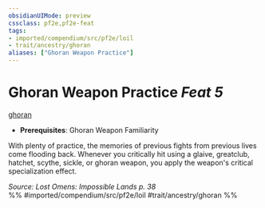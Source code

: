 ```yaml
---
obsidianUIMode: preview
cssclass: pf2e,pf2e-feat
tags:
- imported/compendium/src/pf2e/loil
- trait/ancestry/ghoran
aliases: ["Ghoran Weapon Practice"]
---
```

# Ghoran Weapon Practice  *Feat 5*  
[ghoran](ghoran-loil.md)  

- **Prerequisites**: Ghoran Weapon Familiarity

With plenty of practice, the memories of previous fights from previous lives come flooding back. Whenever you critically hit using a glaive, greatclub, hatchet, scythe, sickle, or ghoran weapon, you apply the weapon's critical specialization effect.

*Source: Lost Omens: Impossible Lands p. 38*  
%% #imported/compendium/src/pf2e/loil #trait/ancestry/ghoran %%